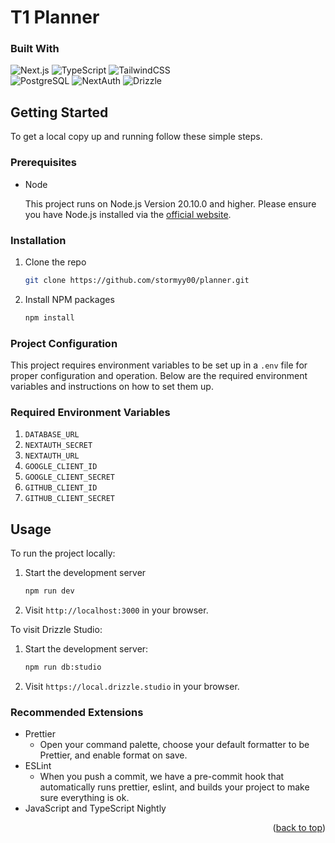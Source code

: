 # T1 Planner


### Built With

![Next.js](https://img.shields.io/badge/next.js-000000?style=for-the-badge&logo=nextdotjs&logoColor=white)
![TypeScript](https://img.shields.io/badge/typescript-%23007ACC.svg?style=for-the-badge&logo=typescript&logoColor=white)
![TailwindCSS](https://img.shields.io/badge/tailwindcss-%2338B2AC.svg?style=for-the-badge&logo=tailwind-css&logoColor=white)
<br/>
![PostgreSQL](https://img.shields.io/badge/PostgreSQL-4169E1?style=for-the-badge&logo=postgresql&logoColor=white)
![NextAuth](https://img.shields.io/badge/NextAuth-000000?style=for-the-badge&logo=nextauth&logoColor=white)
![Drizzle](https://img.shields.io/badge/Drizzle-000000?style=for-the-badge&logo=drizzle&logoColor=#84A438)


## Getting Started

To get a local copy up and running follow these simple steps.

### Prerequisites

- Node

  This project runs on Node.js Version 20.10.0 and higher. Please ensure you have Node.js installed via the [official website](https://nodejs.org/en).


### Installation

1.  Clone the repo
    ```sh
    git clone https://github.com/stormyy00/planner.git
    ```
2.  Install NPM packages
    ```sh
    npm install
    ```

### Project Configuration

This project requires environment variables to be set up in a `.env` file for proper configuration and operation. Below are the required environment variables and instructions on how to set them up.

### Required Environment Variables

1. `DATABASE_URL`
2. `NEXTAUTH_SECRET`
3. `NEXTAUTH_URL`
4. `GOOGLE_CLIENT_ID`
5. `GOOGLE_CLIENT_SECRET`
6. `GITHUB_CLIENT_ID`
7. `GITHUB_CLIENT_SECRET`

## Usage

To run the project locally:

1. Start the development server
   ```sh
   npm run dev
   ```
2. Visit `http://localhost:3000` in your browser.

To visit Drizzle Studio:

1. Start the development server:
   ```sh
   npm run db:studio
   ```
2. Visit `https://local.drizzle.studio` in your browser.

### Recommended Extensions

- Prettier
  - Open your command palette, choose your default formatter to be Prettier, and enable format on save.
- ESLint
  - When you push a commit, we have a pre-commit hook that automatically runs prettier, eslint, and builds your project to make sure everything is ok.
- JavaScript and TypeScript Nightly

<p align="right">(<a href="#readme-top">back to top</a>)</p>
